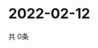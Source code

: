 # 2022-02-12
  共 0条

  <!-- BEGIN -->
  <!-- 最后更新时间Sat Feb 12 2022 05:03:08 GMT+0000 (Coordinated Universal Time) -->
  
  <!-- END -->
  
  
